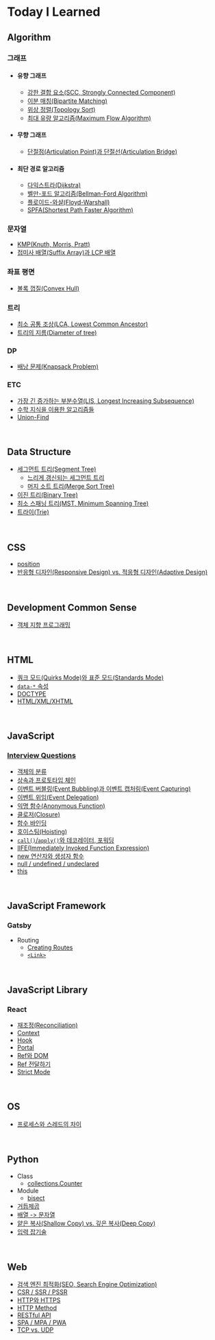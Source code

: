 # Today I Learned

## Algorithm

### 그래프

-   #### 유향 그래프

    -   [강한 결합 요소(SCC, Strongly Connected Component)](Algorithm/strongly-connected-component.md)
    -   [이분 매칭(Bipartite Matching)](Algorithm/bipartite-matching.md)
    -   [위상 정렬(Topology Sort)](Algorithm/topology-sort.md)
    -   [최대 유량 알고리즘(Maximum Flow Algorithm)](Algorithm/maximum-flow-algorithm.md)

-   #### 무향 그래프

    -   [단절점(Articulation Point)과 단절선(Articulation Bridge)](Algorithm/articulation-point-and-bridge.md)

-   #### 최단 경로 알고리즘

    -   [다익스트라(Dijkstra)](Algorithm/dijkstra.md)
    -   [벨만-포드 알고리즘(Bellman-Ford Algorithm)](Algorithm/bellman-ford-algorithm.md)
    -   [플로이드-와샬(Floyd-Warshall)](Algorithm/floyd-warshall.md)
    -   [SPFA(Shortest Path Faster Algorithm)](Algorithm/spfa.md)

### 문자열

-   [KMP(Knuth, Morris, Pratt)](Algorithm/kmp.md)
-   [접미사 배열(Suffix Array)과 LCP 배열](Algorithm/suffix-array-and-lcp-array.md)

### 좌표 평면

-   [볼록 껍질(Convex Hull)](Algorithm/convex-hull.md)

### 트리

-   [최소 공통 조상(LCA, Lowest Common Ancestor)](Algorithm/lowest-common-ancestor.md)
-   [트리의 지름(Diameter of tree)](Algorithm/diameter-of-tree.md)

### DP

-   [배낭 문제(Knapsack Problem)](Algorithm/knapsack-problem.md)

### ETC

-   [가장 긴 증가하는 부분수열(LIS, Longest Increasing Subsequence)](Algorithm/longest-increasing-subsequence.md)
-   [수학 지식을 이용한 알고리즘들](Algorithm/math.md)
-   [Union-Find](Algorithm/union-find.md)

<br>

## Data Structure

-   [세그먼트 트리(Segment Tree)](Data-Structure/segment-tree.md)
    -   [느리게 갱신되는 세그먼트 트리](Data-Structure/segment-tree-and-lazy-propagation.md)
    -   [머지 소트 트리(Merge Sort Tree)](Data-Structure/merge-sort-tree.md)
-   [이진 트리(Binary Tree)](Data-Structure/binary-tree.md)
-   [최소 스패닝 트리(MST, Minimum Spanning Tree)](Data-Structure/minimum-spanning-tree.md)
-   [트라이(Trie)](Data-Structure/trie.md)

<br>

## CSS

-   [position](CSS/position.md)
-   [반응형 디자인(Responsive Design) vs. 적응형 디자인(Adaptive Design)](CSS/responsive-design-and-adaptive-design.md)

<br>

## Development Common Sense

-   [객체 지향 프로그래밍](Development-Common-Sense/oop.md)

<br>

## HTML

-   [쿼크 모드(Quirks Mode)와 표준 모드(Standards Mode)](HTML/quirks-mode-and-standards-mode.md)
-   [`data-*` 속성](HTML/data-attribute.md)
-   [DOCTYPE](HTML/doctype.md)
-   [HTML/XML/XHTML](HTML/html-xml-xhtml.md)

<br>

## JavaScript

### [Interview Questions](JavaScript/interview-questions.md)

-   [객체의 분류](JavaScript/classification-of-objects.md)
-   [상속과 프로토타입 체인](JavaScript/inheritance-and-prototype-chain.md)
-   [이벤트 버블링(Event Bubbling)과 이벤트 캡처링(Event Capturing)](JavaScript/event-bubbling-and-capturing.md)
-   [이벤트 위임(Event Delegation)](JavaScript/event-delegation.md)
-   [익명 함수(Anonymous Function)](JavaScript/anonymous-function.md)
-   [클로저(Closure)](JavaScript/closure.md)
-   [함수 바인딩](JavaScript/bind.md)
-   [호이스팅(Hoisting)](JavaScript/hoisting.md)
-   [`call()`/`apply()`와 데코레이터, 포워딩](JavaScript/call-apply-and-decorator-forwarding.md)
-   [IIFE(Immediately Invoked Function Expression)](JavaScript/iife.md)
-   [new 연산자와 생성자 함수](JavaScript/new-operator-and-constructor-function.md)
-   [null / undefined / undeclared](JavaScript/null-undefined-undeclared.md)
-   [this](JavaScript/this.md)

<br>

## JavaScript Framework

### Gatsby

-   Routing
    -   [Creating Routes](JavaScript-Framework/Gatsby/Routing/creating-routes.md)
    -   [`<Link>`](JavaScript-Framework/Gatsby/Routing/Link-API.md)

<br>

## JavaScript Library

### React

-   [재조정(Reconciliation)](JavaScript-Library/React/reconciliation.md)
-   [Context](JavaScript-Library/React/context.md)
-   [Hook](JavaScript-Library/React/hook.md)
-   [Portal](JavaScript-Library/React/portal.md)
-   [Ref와 DOM](JavaScript-Library/React/ref-and-dom.md)
-   [Ref 전달하기](JavaScript-Library/React/forwarding-refs.md)
-   [Strict Mode](JavaScript-Library/React/strict-mode.md)

<br>

## OS

-   [프로세스와 스레드의 차이](OS/process-vs-thread.md)

<br>

## Python

-   Class
    -   [collections.Counter](Python/Class/collections.Counter.md)
-   Module
    -   [bisect](Python/Module/bisect.md)
-   [거듭제곱](Python/pow.md)
-   [배열 -> 문자열](Python/list-to-string.md)
-   [얕은 복사(Shallow Copy) vs. 깊은 복사(Deep Copy)](Python/copy.md)
-   [입력 잡기술](Python/input.md)

<br>

## Web

-   [검색 엔진 최적화(SEO, Search Engine Optimization)](Web/seo.md)
-   [CSR / SSR / PSSR](Web/csr-ssr-pssr.md)
-   [HTTP와 HTTPS](Web/http-and-https.md)
-   [HTTP Method](Web/http-method.md)
-   [RESTful API](Web/restful-api.md)
-   [SPA / MPA / PWA](Web/spa-mpa-pwa.md)
-   [TCP vs. UDP](Web/tcp-vs-udp.md)
